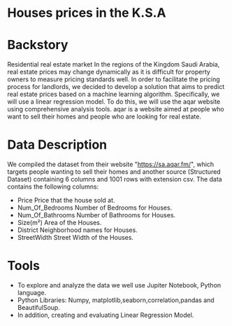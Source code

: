 # Houses prices in the K.S.A

# Backstory

Residential real estate market In the regions of the Kingdom Saudi Arabia, real estate prices may change dynamically as it is difficult for property owners to measure pricing standards well. In order to facilitate the pricing process for landlords, we decided to develop a solution that aims to predict real estate prices based on a machine learning algorithm. Specifically, we will use a linear regression model. To do this, we will use the aqar website using comprehensive analysis tools. aqar is a website aimed at people who want to sell their homes and people who are looking for real estate.

# Data Description

We compiled the dataset from their website "https://sa.aqar.fm/", which targets people wanting to sell their homes and another source (Structured Dataset) containing 6 columns and 1001 rows with extension csv. The data contains the following columns:

- Price              Price that the house sold at.
- Num_Of_Bedrooms    Number of Bedrooms for Houses.
- Num_Of_Bathrooms   Number of Bathrooms for Houses.
- Size(m²)           Area of the Houses.
- District           Neighborhood names for Houses.
- StreetWidth        Street Width of the Houses.

# Tools

- To explore and analyze the data we well use Jupiter Notebook, Python language. 
- Python Libraries: Numpy, matplotlib,seaborn,correlation,pandas and BeautifulSoup.
- In addition, creating and evaluating Linear Regression Model.
